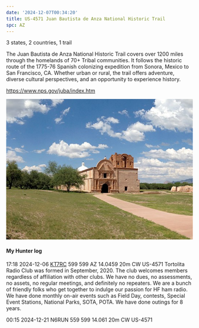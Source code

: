 ```yaml
---
date: '2024-12-07T00:34:20'
title: US-4571 Juan Bautista de Anza National Historic Trail
spc: AZ
---
```


3 states, 2 countries, 1 trail

The Juan Bautista de Anza National Historic Trail covers over 1200 miles through the homelands of 70+ Tribal communities. It follows the historic route of the 1775-76 Spanish colonizing expedition from Sonora, Mexico to San Francisco, CA. Whether urban or rural, the trail offers adventure, diverse cultural perspectives, and an opportunity to experience history.

https://www.nps.gov/juba/index.htm

![pasted_image.png](/static/pasted_image_0032.png)

#### My Hunter log
17:18    2024-12-06    [KT7RC](https://qrz.com/db/kt7rc)    599    599    AZ    14.0459    20m    CW    US-4571
Tortolita Radio Club was formed in September, 2020.  The club welcomes members regardless of affiliation with other clubs.  We have no dues, no assessments, no assets, no regular meetings, and definitely no repeaters.  We are a bunch of friendly folks who get together to indulge our passion for HF ham radio.  We have done monthly on-air events such as Field Day, contests, Special Event Stations, National Parks, SOTA, POTA.  We have done outings for 8 years. 

00:15     2024-12-21     N6RUN    559    599        14.061    20m    CW    US-4571
